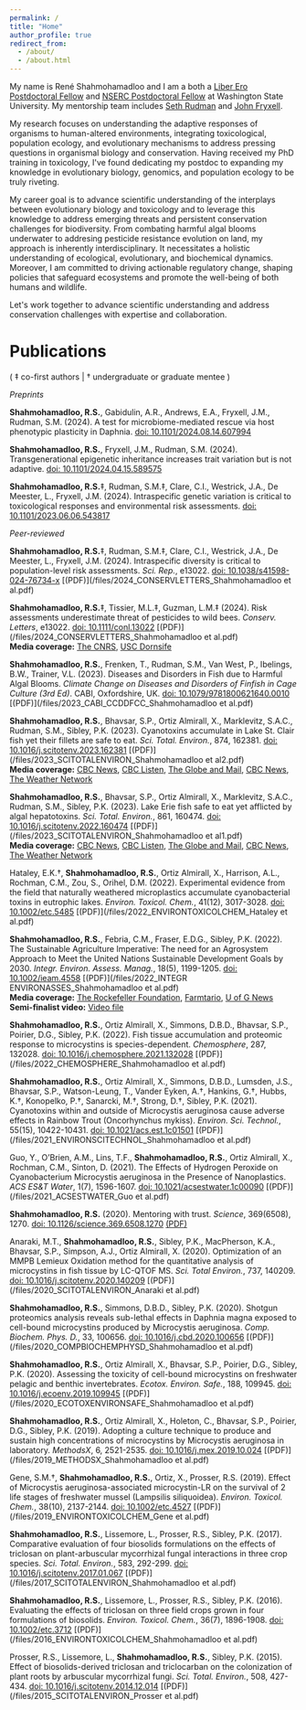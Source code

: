 ```yaml
---
permalink: /
title: "Home"
author_profile: true
redirect_from: 
  - /about/
  - /about.html
---
```


My name is René Shahmohamadloo and I am a both a [Liber Ero Postdoctoral Fellow](https://liberero.ca) and [NSERC Postdoctoral Fellow](https://www.nserc-crsng.gc.ca/students-etudiants/pd-np/pdf-bp_eng.asp) at Washington State University. My mentorship team includes [Seth Rudman](https://scholar.google.ca/citations?user=tkLbIiAAAAAJ&hl=en) and [John Fryxell](https://scholar.google.ca/citations?user=mq20LGsAAAAJ&hl=en).

My research focuses on understanding the adaptive responses of organisms to human-altered environments, integrating toxicological, population ecology, and evolutionary mechanisms to address pressing questions in organismal biology and conservation. Having received my PhD training in toxicology, I've found dedicating my postdoc to expanding my knowledge in evolutionary biology, genomics, and population ecology to be truly riveting.

My career goal is to advance scientific understanding of the interplays between evolutionary biology and toxicology and to leverage this knowledge to address emerging threats and persistent conservation challenges for biodiversity. From combating harmful algal blooms underwater to addresing pesticide resistance evolution on land, my approach is inherently interdisciplinary. It necessitates a holistic understanding of ecological, evolutionary, and biochemical dynamics. Moreover, I am committed to driving actionable regulatory change, shaping policies that safeguard ecosystems and promote the well-being of both humans and wildlife.

Let's work together to advance scientific understanding and address conservation challenges with expertise and collaboration.

Publications
======
( ‡ co-first authors | † undergraduate or graduate mentee )

_Preprints_

**Shahmohamadloo, R.S.**, Gabidulin, A.R., Andrews, E.A., Fryxell, J.M., Rudman, S.M. (2024). A test for microbiome-mediated rescue via host phenotypic plasticity in Daphnia. [doi: 10.1101/2024.08.14.607994](https://doi.org/10.1101/2024.08.14.607994)

**Shahmohamadloo, R.S.**, Fryxell, J.M., Rudman, S.M. (2024). Transgenerational epigenetic inheritance increases trait variation but is not adaptive. [doi: 10.1101/2024.04.15.589575](https://doi.org/10.1101/2024.04.15.589575)

**Shahmohamadloo, R.S.**‡, Rudman, S.M.‡, Clare, C.I., Westrick, J.A., De Meester, L., Fryxell, J.M. (2024). Intraspecific genetic variation is critical to toxicological responses and environmental risk assessments. [doi: 10.1101/2023.06.06.543817](https://doi.org/10.1101/2023.06.06.543817)

_Peer-reviewed_

**Shahmohamadloo, R.S.**‡, Rudman, S.M.‡, Clare, C.I., Westrick, J.A., De Meester, L., Fryxell, J.M. (2024). Intraspecific diversity is critical to population-level risk assessments. _Sci. Rep._, e13022. [doi: 10.1038/s41598-024-76734-x](https://doi.org/10.1038/s41598-024-76734-x) [(PDF)](/files/2024_CONSERVLETTERS_Shahmohamadloo et al.pdf)

**Shahmohamadloo, R.S.**‡, Tissier, M.L.‡, Guzman, L.M.‡ (2024). Risk assessments underestimate threat of pesticides to wild bees. _Conserv. Letters_, e13022. [doi: 10.1111/conl.13022](https://doi.org/10.1111/conl.13022) [(PDF)](/files/2024_CONSERVLETTERS_Shahmohamadloo et al.pdf)
<br>**Media coverage:** [The CNRS](https://www.inee.cnrs.fr/fr/cnrsinfo/nouvelles-connaissances-sur-les-risques-des-pesticides-pour-les-abeilles-sauvages), [USC Dornsife](https://dornsife.usc.edu/news/stories/wild-native-bees-see-lower-counts-where-pesticides-are-used/)

**Shahmohamadloo, R.S.**, Frenken, T., Rudman, S.M., Van West, P., Ibelings, B.W., Trainer, V.L. (2023). Diseases and Disorders in Fish due to Harmful Algal Blooms. _Climate Change on Diseases and Disorders of Finfish in Cage Culture (3rd Ed)_. CABI, Oxfordshire, UK. [doi: 10.1079/9781800621640.0010](http://www.doi.org/10.1079/9781800621640.0010) [(PDF)](/files/2023_CABI_CCDDFCC_Shahmohamadloo et al.pdf)

**Shahmohamadloo, R.S.**, Bhavsar, S.P., Ortiz Almirall, X., Marklevitz, S.A.C., Rudman, S.M., Sibley, P.K. (2023). Cyanotoxins accumulate in Lake St. Clair fish yet their fillets are safe to eat. _Sci. Total. Environ._, 874, 162381. [doi: 10.1016/j.scitotenv.2023.162381](https://doi.org/10.1016/j.scitotenv.2023.162381) [(PDF)](/files/2023_SCITOTALENVIRON_Shahmohamadloo et al2.pdf)
<br>**Media coverage:** [CBC News](https://www.cbc.ca/news/canada/kitchener-waterloo/blue-green-algae-blooms-1.7326814), [CBC Listen](https://www.cbc.ca/listen/live-radio/1-104-the-morning-edition-k-w), [The Globe and Mail](https://www.theglobeandmail.com/canada/article-studies-probe-toxic-burden-on-fish-from-algal-blooms-in-lakes-erie-and/), [CBC News](https://www.cbc.ca/news/canada/windsor/lake-erie-anglers-consider-algae-helpful-1.6915783), [The Weather Network](https://www.theweathernetwork.com/en/news/nature/outdoors/some-lake-erie-anglers-consider-algae-blooms-helpful-but-what-are-the-health-effects)

**Shahmohamadloo, R.S.**, Bhavsar, S.P., Ortiz Almirall, X., Marklevitz, S.A.C., Rudman, S.M., Sibley, P.K. (2023). Lake Erie fish safe to eat yet afflicted by algal hepatotoxins. _Sci. Total. Environ._, 861, 160474. [doi: 10.1016/j.scitotenv.2022.160474](https://doi.org/10.1016/j.scitotenv.2022.160474) [(PDF)](/files/2023_SCITOTALENVIRON_Shahmohamadloo et al1.pdf)
<br>**Media coverage:** [CBC News](https://www.cbc.ca/news/canada/kitchener-waterloo/blue-green-algae-blooms-1.7326814), [CBC Listen](https://www.cbc.ca/listen/live-radio/1-104-the-morning-edition-k-w), [The Globe and Mail](https://www.theglobeandmail.com/canada/article-studies-probe-toxic-burden-on-fish-from-algal-blooms-in-lakes-erie-and/), [CBC News](https://www.cbc.ca/news/canada/windsor/lake-erie-anglers-consider-algae-helpful-1.6915783), [The Weather Network](https://www.theweathernetwork.com/en/news/nature/outdoors/some-lake-erie-anglers-consider-algae-blooms-helpful-but-what-are-the-health-effects)

Hataley, E.K.†, **Shahmohamadloo, R.S.**, Ortiz Almirall, X., Harrison, A.L., Rochman, C.M., Zou, S., Orihel, D.M. (2022). Experimental evidence from the field that naturally weathered microplastics accumulate cyanobacterial toxins in eutrophic lakes. _Environ. Toxicol. Chem._, 41(12), 3017-3028. [doi: 10.1002/etc.5485](https://doi.org/10.1002/etc.5485) [(PDF)](/files/2022_ENVIRONTOXICOLCHEM_Hataley et al.pdf)

**Shahmohamadloo, R.S.**, Febria, C.M., Fraser, E.D.G., Sibley, P.K. (2022). The Sustainable Agriculture Imperative: The need for an Agrosystem Approach to Meet the United Nations Sustainable Development Goals by 2030. _Integr. Environ. Assess. Manag._, 18(5), 1199-1205. [doi: 10.1002/ieam.4558](https://doi.org/10.1002/ieam.4558) [(PDF)](/files/2022_INTEGR ENVIRONASSES_Shahmohamadloo et al.pdf)
<br>**Media coverage:** [The Rockefeller Foundation](https://www.rockefellerfoundation.org/initiative/food-system-vision-prize/), [Farmtario](https://farmtario.com/news/university-proposal-among-food-system-prize-semifinalists/), [U of G News](https://news.uoguelph.ca/2020/06/u-of-g-future-food-vision-a-semi-finalist-for-international-prize/)
<br>**Semi-finalist video:** [Video file](https://vimeo.com/423867212)

**Shahmohamadloo, R.S.**, Ortiz Almirall, X., Simmons, D.B.D., Bhavsar, S.P., Poirier, D.G., Sibley, P.K. (2022). Fish tissue accumulation and proteomic response to microcystins is species-dependent. _Chemosphere_, 287, 132028. [doi: 10.1016/j.chemosphere.2021.132028](https://doi.org/10.1016/j.chemosphere.2021.132028) [(PDF)](/files/2022_CHEMOSPHERE_Shahmohamadloo et al.pdf)

**Shahmohamadloo, R.S.**, Ortiz Almirall, X., Simmons, D.B.D., Lumsden, J.S., Bhavsar, S.P., Watson-Leung, T., Vander Eyken, A.†, Hankins, G.†, Hubbs, K.†, Konopelko, P.†, Sanarcki, M.†, Strong, D.†, Sibley, P.K. (2021). Cyanotoxins within and outside of Microcystis aeruginosa cause adverse effects in Rainbow Trout (Oncorhynchus mykiss). _Environ. Sci. Technol._, 55(15), 10422-10431. [doi: 10.1021/acs.est.1c01501](https://doi.org/10.1021/acs.est.1c01501) [(PDF)](/files/2021_ENVIRONSCITECHNOL_Shahmohamadloo et al.pdf)

Guo, Y., O’Brien, A.M., Lins, T.F., **Shahmohamadloo, R.S.**, Ortiz Almirall, X., Rochman, C.M., Sinton, D. (2021). The Effects of Hydrogen Peroxide on Cyanobacterium Microcystis aeruginosa in the Presence of Nanoplastics. _ACS ES&T Water_, 1(7), 1596-1607. [doi: 10.1021/acsestwater.1c00090](https://doi.org/10.1021/acsestwater.1c00090) [(PDF)](/files/2021_ACSESTWATER_Guo et al.pdf)

**Shahmohamadloo, R.S.** (2020). Mentoring with trust. _Science_, 369(6508), 1270. [doi: 10.1126/science.369.6508.1270](http://doi.org/10.1126/science.369.6508.1270) [(PDF)](/files/2020_SCIENCE_Shahmohamadloo.pdf)

Anaraki, M.T., **Shahmohamadloo, R.S.**, Sibley, P.K., MacPherson, K.A., Bhavsar, S.P., Simpson, A.J., Ortiz Almirall, X. (2020). Optimization of an MMPB Lemieux Oxidation method for the quantitative analysis of microcystins in fish tissue by LC-QTOF MS. _Sci. Total Environ._, 737, 140209. [doi: 10.1016/j.scitotenv.2020.140209](http://doi.org/10.1016/j.scitotenv.2020.140209) [(PDF)](/files/2020_SCITOTALENVIRON_Anaraki et al.pdf)

**Shahmohamadloo, R.S.**, Simmons, D.B.D., Sibley, P.K. (2020). Shotgun proteomics analysis reveals sub-lethal effects in Daphnia magna exposed to cell-bound microcystins produced by Microcystis aeruginosa. _Comp. Biochem. Phys. D._, 33, 100656. [doi: 10.1016/j.cbd.2020.100656](http://doi.org/10.1016/j.cbd.2020.100656) [(PDF)](/files/2020_COMPBIOCHEMPHYSD_Shahmohamadloo et al.pdf)

**Shahmohamadloo, R.S.**, Ortiz Almirall, X., Bhavsar, S.P., Poirier, D.G., Sibley, P.K. (2020). Assessing the toxicity of cell-bound microcystins on freshwater pelagic and benthic invertebrates. _Ecotox. Environ. Safe._, 188, 109945. [doi: 10.1016/j.ecoenv.2019.109945](http://doi.org/10.1016/j.ecoenv.2019.109945) [(PDF)](/files/2020_ECOTOXENVIRONSAFE_Shahmohamadloo et al.pdf)

**Shahmohamadloo, R.S.**, Ortiz Almirall, X., Holeton, C., Bhavsar, S.P., Poirier, D.G., Sibley, P.K. (2019). Adopting a culture technique to produce and sustain high concentrations of microcystins by Microcystis aeruginosa in laboratory. _MethodsX_, 6, 2521-2535. [doi: 10.1016/j.mex.2019.10.024](https://doi.org/10.1016/j.mex.2019.10.024) [(PDF)](/files/2019_METHODSX_Shahmohamadloo et al.pdf)

Gene, S.M.†, **Shahmohamadloo, R.S.**, Ortiz, X., Prosser, R.S. (2019). Effect of Microcystis aeruginosa-associated microcystin-LR on the survival of 2 life stages of freshwater mussel (Lampsilis siliquoidea). _Environ. Toxicol. Chem._, 38(10), 2137-2144. [doi: 10.1002/etc.4527](http://doi.org/10.1002/etc.4527) [(PDF)](/files/2019_ENVIRONTOXICOLCHEM_Gene et al.pdf)

**Shahmohamadloo, R.S.**, Lissemore, L., Prosser, R.S., Sibley, P.K. (2017). Comparative evaluation of four biosolids formulations on the effects of triclosan on plant-arbuscular mycorrhizal fungal interactions in three crop species. _Sci. Total. Environ._, 583, 292-299. [doi: 10.1016/j.scitotenv.2017.01.067](http://doi.org/10.1016/j.scitotenv.2017.01.067) [(PDF)](/files/2017_SCITOTALENVIRON_Shahmohamadloo et al.pdf)

**Shahmohamadloo, R.S.**, Lissemore, L., Prosser, R.S., Sibley, P.K. (2016). Evaluating the effects of triclosan on three field crops grown in four formulations of biosolids. _Environ. Toxicol. Chem._, 36(7), 1896-1908. [doi: 10.1002/etc.3712](http://doi.org/10.1002/etc.3712) [(PDF)](/files/2016_ENVIRONTOXICOLCHEM_Shahmohamadloo et al.pdf)

Prosser, R.S., Lissemore, L., **Shahmohamadloo, R.S.**, Sibley, P.K. (2015). Effect of biosolids-derived triclosan and triclocarban on the colonization of plant roots by arbuscular mycorrhizal fungi. _Sci. Total. Environ._, 508, 427-434. [doi: 10.1016/j.scitotenv.2014.12.014](http://doi.org/10.1016/j.scitotenv.2014.12.014) [(PDF)](/files/2015_SCITOTALENVIRON_Prosser et al.pdf)

